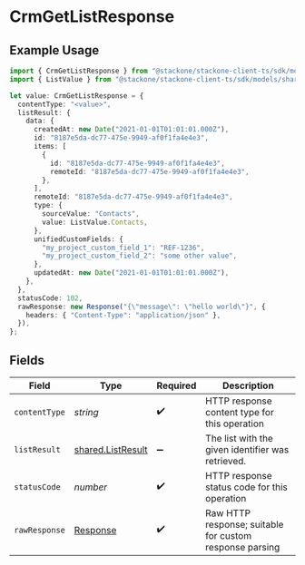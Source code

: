 # CrmGetListResponse

## Example Usage

```typescript
import { CrmGetListResponse } from "@stackone/stackone-client-ts/sdk/models/operations";
import { ListValue } from "@stackone/stackone-client-ts/sdk/models/shared";

let value: CrmGetListResponse = {
  contentType: "<value>",
  listResult: {
    data: {
      createdAt: new Date("2021-01-01T01:01:01.000Z"),
      id: "8187e5da-dc77-475e-9949-af0f1fa4e4e3",
      items: [
        {
          id: "8187e5da-dc77-475e-9949-af0f1fa4e4e3",
          remoteId: "8187e5da-dc77-475e-9949-af0f1fa4e4e3",
        },
      ],
      remoteId: "8187e5da-dc77-475e-9949-af0f1fa4e4e3",
      type: {
        sourceValue: "Contacts",
        value: ListValue.Contacts,
      },
      unifiedCustomFields: {
        "my_project_custom_field_1": "REF-1236",
        "my_project_custom_field_2": "some other value",
      },
      updatedAt: new Date("2021-01-01T01:01:01.000Z"),
    },
  },
  statusCode: 102,
  rawResponse: new Response("{\"message\": \"hello world\"}", {
    headers: { "Content-Type": "application/json" },
  }),
};
```

## Fields

| Field                                                                 | Type                                                                  | Required                                                              | Description                                                           |
| --------------------------------------------------------------------- | --------------------------------------------------------------------- | --------------------------------------------------------------------- | --------------------------------------------------------------------- |
| `contentType`                                                         | *string*                                                              | :heavy_check_mark:                                                    | HTTP response content type for this operation                         |
| `listResult`                                                          | [shared.ListResult](../../../sdk/models/shared/listresult.md)         | :heavy_minus_sign:                                                    | The list with the given identifier was retrieved.                     |
| `statusCode`                                                          | *number*                                                              | :heavy_check_mark:                                                    | HTTP response status code for this operation                          |
| `rawResponse`                                                         | [Response](https://developer.mozilla.org/en-US/docs/Web/API/Response) | :heavy_check_mark:                                                    | Raw HTTP response; suitable for custom response parsing               |